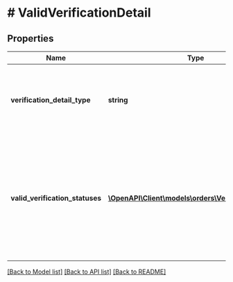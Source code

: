 # # ValidVerificationDetail

## Properties

Name | Type | Description | Notes
------------ | ------------- | ------------- | -------------
**verification_detail_type** | **string** | A supported type of verification detail. The type indicates which verification detail could be shared while updating the regulated order. Valid value: &#x60;prescriptionDetail&#x60;. |
**valid_verification_statuses** | [**\OpenAPI\Client\models\orders\VerificationStatus[]**](VerificationStatus.md) | A list of valid verification statuses where the associated verification detail type may be provided. For example, if the value of this field is [\&quot;Approved\&quot;], calls to provide the associated verification detail will fail for orders with a &#x60;VerificationStatus&#x60; of &#x60;Pending&#x60;, &#x60;Rejected&#x60;, &#x60;Expired&#x60;, or &#x60;Cancelled&#x60;. |

[[Back to Model list]](../../README.md#models) [[Back to API list]](../../README.md#endpoints) [[Back to README]](../../README.md)
